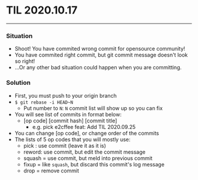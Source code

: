 # TIL 2020.10.17
---

### Situation
- Shoot! You have commited wrong commit for opensource community!
- You have commited right commit, but git commit message doesn't look so right!
- ...Or any other bad situation could happen when you are committing.

### Solution
- First, you must push to your origin branch
- `$ git rebase -i HEAD~N`
    - Put number to `N`: `N` commit list will show up so you can fix
- You will see list of commits in format below:
    - [op code] [commit hash] [commit title]
        - e.g. pick e2cffee feat: Add TIL 2020.09.25
- You can change [op code], or change order of the commits
- The lists of 5 op codes that you will mostly use:
    - pick : use commit (leave it as it is)
    - reword: use commit, but edit the commit message
    - squash = use commit, but meld into previous commit
    - fixup  = like `squash`, but discard this commit's log message
    - drop = remove commit